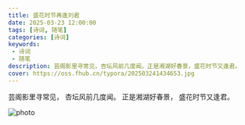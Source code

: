```yaml
---
title: 盛花时节再逢刘君
date: 2025-03-23 12:00:00
tags: [诗词, 随笔]
categories: [诗词]
keywords:
 - 诗词
 - 随笔
description: 芸阁影里寻常见，杏坛风前几度闻。正是湘湖好春景，盛花时节又逢君。
cover: https://oss.fhub.cn/typora/202503241434653.jpg
---
```


芸阁影里寻常见，
杏坛风前几度闻。
正是湘湖好春景，
盛花时节又逢君。

![photo](https://oss.fhub.cn/typora/202503241434653.jpg)
